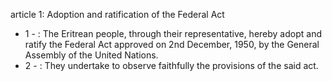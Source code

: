 article 1: Adoption and ratification of the Federal Act

<ul>
			<li>1 - : The Eritrean people, through their representative, hereby adopt and ratify the Federal Act approved on 2nd December, 1950, by the General Assembly of the United Nations.<ul>
			</ul></li>			<li>2 - : They undertake to observe faithfully the provisions of the said act.<ul>
			</ul></li></ul>